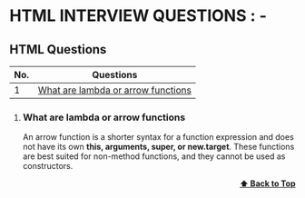
# HTML INTERVIEW QUESTIONS : -

## HTML Questions

| No. | Questions |
|---- | ---------
|1 | [What are lambda or arrow functions](#what-are-lambda-or-arrow-functions)|


1. ### What are lambda or arrow functions

    An arrow function is a shorter syntax for a function expression and does not have its own **this, arguments, super, or new.target**. These functions are best suited for non-method functions, and they cannot be used as constructors.


<div align="right">
    <b><a href="#HTML-Questions">⬆ Back to Top</a></b>
</div>
